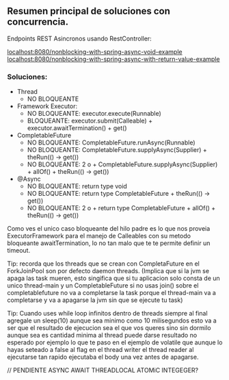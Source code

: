 ## Resumen principal de soluciones con concurrencia.

Endpoints REST Asincronos usando RestController:

[localhost:8080/nonblocking-with-spring-async-void-example](localhost:8080/nonblocking-with-spring-async-void-example)
[localhost:8080/nonblocking-with-spring-async-with-return-value-example](localhost:8080/nonblocking-with-spring-async-with-return-value-example)

### Soluciones:
- Thread
  - NO BLOQUEANTE 
- Framework Executor:
  - NO BLOQUEANTE: executor.execute(Runnable)
  - BLOQUEANTE: executor.submit(Calleable) + executor.awaitTermination() + get()
- CompletableFuture
  - NO BLOQUEANTE: CompletableFuture.runAsync(Runnable)
  - NO BLOQUEANTE: CompletableFuture.supplyAsync(Supplier) + theRun(() -> get())
  - NO BLOQUEANTE: 2 o + CompletableFuture.supplyAsync(Supplier) + allOf() + theRun(() -> get())
- @Async
  - NO BLOQUEANTE: return type void
  - NO BLOQUEANTE: return type CompletableFuture + theRun(() -> get())
  - NO BLOQUEANTE: 2 o + return type CompletableFuture +  allOf() + theRun(() -> get())

Como ves el unico caso bloqueante del hilo padre es lo que nos proveia ExecutorFramework para
el manejo de Calleables con su metodo bloqueante awaitTermination, lo no tan malo que te te permite definir
un timeout.

Tip: recorda que los threads que se crean con CompletaFuture en el ForkJoinPool son por defecto daemon threads.
(Implica que si la jvm se apaga las task mueren, esto singifica que si tu aplicacion solo consta de un unico 
thread-main y un CompletableFuture si no usas join() sobre el completablefuture no va a completarse la task
porque el thread-main va a completarse y va a apagarse la jvm sin que se ejecute tu task)

Tip: Cuando uses while loop infinitos dentro de threads siempre al final agregale un sleep(10) aunque sea
minimo como 10 milisegundos esto va a ser que el resultado de ejecucion sea el que vos queres sino
sin dormilo aunque sea es cantidad minima al thread puede darse resultado no esperado por ejemplo lo que te paso
en el ejemplo de volatile que aunque lo hayas seteado a false al flag en el thread writer el thread reader al
ejecutarse tan rapido ejecutaba el body una vez antes de apagarse.

// PENDIENTE
ASYNC AWAIT
THREADLOCAL
ATOMiC INTEGEGER?